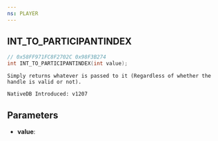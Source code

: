 ```yaml
---
ns: PLAYER
---
```

## INT_TO_PARTICIPANTINDEX

```c
// 0x58FF971FC8F2702C 0x98F3B274
int INT_TO_PARTICIPANTINDEX(int value);
```

```
Simply returns whatever is passed to it (Regardless of whether the handle is valid or not).

NativeDB Introduced: v1207
```

## Parameters
* **value**:
